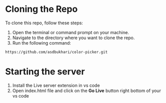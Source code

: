 # Cloning the Repo

To clone this repo, follow these steps:

1. Open the terminal or command prompt on your machine.
2. Navigate to the directory where you want to clone the repo.
3. Run the following command:

```
https://github.com/asdbukhari/color-picker.git
```

# Starting the server

1. Install the Live server extension in vs code
2. Open index.html file and click on the **Go Live** button right bottom of your vs code

